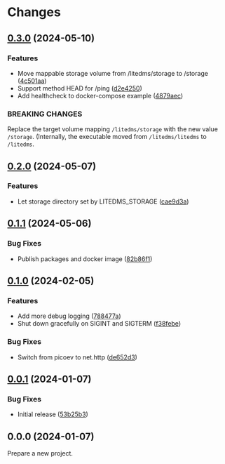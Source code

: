 # Changes

## [0.3.0](https://github.com/prantlf/litedms/compare/v0.2.0...v0.3.0) (2024-05-10)

### Features

* Move mappable storage volume from /litedms/storage to /storage ([4c501aa](https://github.com/prantlf/litedms/commit/4c501aa7b90a3d686f5137237ea3708370b3a76d))
* Support method HEAD for /ping ([d2e4250](https://github.com/prantlf/litedms/commit/d2e42502999970fc4a4a7dc84a96902cc0fc3922))
* Add healthcheck to docker-compose example ([4879aec](https://github.com/prantlf/litedms/commit/4879aec97fa807d12787371c7fe5ae215b349c25))

### BREAKING CHANGES

Replace the target volume mapping `/litedms/storage`
with the new value `/storage`. (Internally, the executable moved from
`/litedms/litedms` to `/litedms`.

## [0.2.0](https://github.com/prantlf/litedms/compare/v0.1.1...v0.2.0) (2024-05-07)

### Features

* Let storage directory set by LITEDMS_STORAGE ([cae9d3a](https://github.com/prantlf/litedms/commit/cae9d3a8f9b0b724fa326ee85e9525a3adf12a91))

## [0.1.1](https://github.com/prantlf/litedms/compare/v0.1.0...v0.1.1) (2024-05-06)

### Bug Fixes

* Publish packages and docker image ([82b86f1](https://github.com/prantlf/litedms/commit/82b86f1e3f6748cc378726dd4944662d22d7a6c0))

## [0.1.0](https://github.com/prantlf/litedms/compare/v0.0.1...v0.1.0) (2024-02-05)

### Features

* Add more debug logging ([788477a](https://github.com/prantlf/litedms/commit/788477affb0e50e3f2b0121be31ada3e5204dd1a))
* Shut down gracefully on SIGINT and SIGTERM ([f38febe](https://github.com/prantlf/litedms/commit/f38febe7622cd9337469d5ef5707b86f09ef3bd3))

### Bug Fixes

* Switch from picoev to net.http ([de652d3](https://github.com/prantlf/litedms/commit/de652d3c0a7bff2b0c0e2dfb4b0a29e48e17ff5e))

## [0.0.1](https://github.com/prantlf/litedms/compare/v0.0.0...v0.0.1) (2024-01-07)

### Bug Fixes

* Initial release ([53b25b3](https://github.com/prantlf/litedms/commit/53b25b3e4ad285623d45ae1390f45093cee886c4))

## 0.0.0 (2024-01-07)

Prepare a new project.
